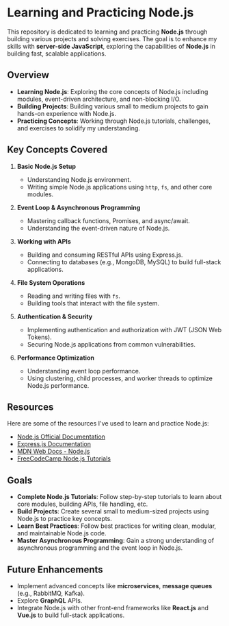 # Learning and Practicing Node.js

This repository is dedicated to learning and practicing **Node.js**
through building various projects and solving exercises. 
The goal is to enhance my skills with **server-side JavaScript**, exploring the capabilities of **Node.js** in building fast, scalable applications.

## Overview

- **Learning Node.js**: Exploring the core concepts of Node.js including modules, event-driven architecture, and non-blocking I/O.
- **Building Projects**: Building various small to medium projects to gain hands-on experience with Node.js.
- **Practicing Concepts**: Working through Node.js tutorials, challenges, and exercises to solidify my understanding.

## Key Concepts Covered

1. **Basic Node.js Setup**
   - Understanding Node.js environment.
   - Writing simple Node.js applications using `http`, `fs`, and other core modules.
   
2. **Event Loop & Asynchronous Programming**
   - Mastering callback functions, Promises, and async/await.
   - Understanding the event-driven nature of Node.js.

3. **Working with APIs**
   - Building and consuming RESTful APIs using Express.js.
   - Connecting to databases (e.g., MongoDB, MySQL) to build full-stack applications.

4. **File System Operations**
   - Reading and writing files with `fs`.
   - Building tools that interact with the file system.

5. **Authentication & Security**
   - Implementing authentication and authorization with JWT (JSON Web Tokens).
   - Securing Node.js applications from common vulnerabilities.

6. **Performance Optimization**
   - Understanding event loop performance.
   - Using clustering, child processes, and worker threads to optimize Node.js performance.



## Resources

Here are some of the resources I've used to learn and practice Node.js:

- [Node.js Official Documentation](https://nodejs.org/en/docs/)
- [Express.js Documentation](https://expressjs.com/)
- [MDN Web Docs - Node.js](https://developer.mozilla.org/en-US/docs/Learn/Server-side/Node_server_without_framework)
- [FreeCodeCamp Node.js Tutorials](https://www.freecodecamp.org/news/learn-node-js-full-course/)

## Goals

- **Complete Node.js Tutorials**: Follow step-by-step tutorials to learn about core modules, building APIs, file handling, etc.
- **Build Projects**: Create several small to medium-sized projects using Node.js to practice key concepts.
- **Learn Best Practices**: Follow best practices for writing clean, modular, and maintainable Node.js code.
- **Master Asynchronous Programming**: Gain a strong understanding of asynchronous programming and the event loop in Node.js.

## Future Enhancements

- Implement advanced concepts like **microservices**, **message queues** (e.g., RabbitMQ, Kafka).
- Explore **GraphQL** APIs.
- Integrate Node.js with other front-end frameworks like **React.js** and **Vue.js** to build full-stack applications.

